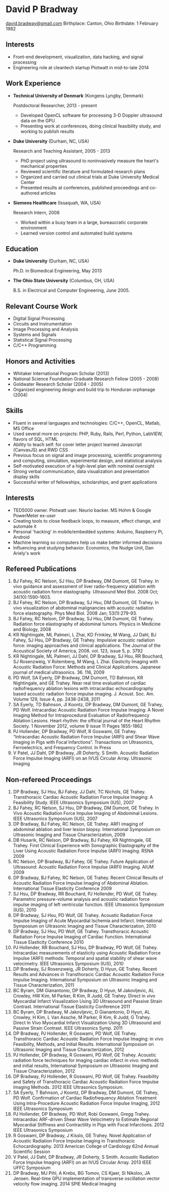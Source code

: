 David P Bradway
===============

<david.bradway@gmail.com>
Birthplace: Canton, Ohio
Birthdate: 1 February 1982

Interests
---------

*   Front-end development, visualization, data hacking, and signal processing
*   Engineering role at cleantech startup Plotwatt in mid-to-late 2014

Work Experience
---------------

*   **Technical University of Denmark** (Kongens Lyngby, Denmark)

    Postdoctoral Researcher, 2013 - present

    -   Developed OpenCL software for processing 3-D Doppler ultrasound data on the GPU
    -   Presenting work at conferences, doing clinical feasibility study, and working to publish results


*   **Duke University** (Durham, NC, USA)

    Research and Teaching Assistant, 2005 - 2013

    -   PhD project using ultrasound to noninvasively measure the heart's mechanical properties
    -   Reviewed scientific literature and formulated research plans
    -   Organized and carried out clinical trials at Duke University Medical Center
    -   Presented results at conferences, published proceedings and co-authored articles

*   **Siemens Healthcare** (Issaquah, WA, USA)

    Research Intern, 2008

    -   Worked within a busy team in a large, bureaucratic corporate environment
    -   Learned version control and automated build systems


Education
---------

*   **Duke University** (Durham, NC, USA)

    Ph.D. in Biomedical Engineering, May 2013

*   **The Ohio State University** (Columbus, OH, USA)

    B.S. in Electrical and Computer Engineering, June 2005.


Relevant Course Work
---------

*   Digital Signal Processing
*   Circuits and Instrumentation
*   Image Processing and Analysis
*   Systems and Signals
*   Statistical Signal Processing
*   C/C++ Programming


Honors and Activities
---------

*   Whitaker International Program Scholar  (2013)
*   National Science Foundation Graduate Research Fellow (2005 - 2008)
*   Goldwater Research Scholar (2004 - 2005)
*   Organized engineering design and build trip to Honduran orphanage (2004)

Skills
------

*   Fluent in several languages and technologies: C/C++, OpenCL, Matlab, MS Office
*   Used several more on projects: PHP, Ruby, Rails, Perl, Python, LabVIEW, flavors of SQL, HTML
*   Ability to teach self: for cover letter project learned Javascript (CanvasJS) and RWD CSS
*   Previous focus on signal and image processing, scientific programming and computing, simulation, experimental design, and statistical analysis
*   Self-motivated execution of a high-level plan with nominal oversight
*   Strong verbal communication, data visualization and presentation display skills
*   Successful writer of fellowships, scholarships, and grant applications 

Interests
------

*   TED5000 owner. Plotwatt user. Neurio backer. MS Hohm & Google PowerMeter ex-user
*   Creating tools to close feedback loops, to measure, effect change, and automate it
*   Personal 'hacking' in mobile/embedded systems: Arduino, Raspberry Pi, Android
*   Machine learning so computers help us make better informed decisions
*   Influencing and studying behavior. Economics, the Nudge Unit, Dan Ariely's work

Refereed Publications
------
 
1. BJ Fahey, RC Nelson, SJ Hsu, DP Bradway, DM Dumont, GE Trahey. In vivo guidance and assessment of liver radio-frequency ablation with acoustic radiation force elastography. Ultrasound Med Biol. 2008 Oct; 34(10):1590-1603. 
1. BJ Fahey, RC Nelson, DP Bradway, SJ Hsu, DM Dumont, GE Trahey. In vivo visualization of abdominal malignancies with acoustic radiation force elastography. Phys Med Biol. 2008 Jan; 53(1):279-93. 
1. BJ Fahey, RC Nelson, DP Bradway, SJ Hsu, DM Dumont, GE Trahey. Radiation force elastography of abdominal tumors. Physics in Medicine and Biology, 2008 
1. KR Nightingale, ML Palmeri, L Zhai, KD Frinkley, M Wang, JJ Dahl, BJ Fahey, SJ Hsu, DP Bradway, GE Trahey. Impulsive acoustic radiation force: imaging approaches and clinical applications. The Journal of the Acoustical Society of America, 2008. vol. 123, issue 5, p. 3792 
1. KR Nightingale, ML Palmeri, JJ Dahl, DP Bradway, SJ Hsu, RR Bouchard, SJ Rosenzweig, V Rotemberg, M Wang, L Zhai. Elasticity Imaging with Acoustic Radiation Force: Methods and Clinical Applications. Japanese journal of medical ultrasonics. 36. 116, 2009 
1. PD Wolf, SA Eyerly, DP Bradway, DM Dumont, TD Bahnson, KR Nightingale, and GE Trahey. Near real time evaluation of cardiac radiofrequency ablation lesions with intracardiac echocardiography based acoustic radiation force impulse imaging. J. Acoust. Soc. Am. Volume 129, Issue 4, pp. 2438-2438, 2011 
1. SA Eyerly, TD Bahnson, JI Koontz, DP Bradway, DM Dumont, GE Trahey, PD Wolf. Intracardiac Acoustic Radiation Force Impulse Imaging: A Novel Imaging Method for Intraprocedural Evaluation of Radiofrequency Ablation Lesions. Heart rhythm: the official journal of the Heart Rhythm Society. 1 November 2012, volume 9 issue 11 Pages 1855-1862 
1. PJ Hollender, DP Bradway, PD Wolf, R Goswami, GE Trahey. “Intracardiac Acoustic Radiation Force Impulse (ARFI) and Shear Wave Imaging in Pigs with Focal Infarctions”. Transactions on Ultrasonics, Ferroelectrics, and Frequency Control. In Press 
1. V Patel, JJ Dahl, DP Bradway, JR Doherty, S Smith. Acoustic Radiation Force Impulse Imaging (ARFI) on an IVUS Circular Array. Ultrasonic Imaging
  
Non-refereed Proceedings
------
 
1. DP Bradway, SJ Hsu, BJ Fahey, JJ Dahl, TC Nichols, GE Trahey. Transthoracic Cardiac Acoustic Radiation Force Impulse Imaging: A Feasibility Study. IEEE Ultrasonics Symposium (IUS), 2007
1. BJ Fahey, RC Nelson, SJ Hsu, DP Bradway, DM Dumont, GE Trahey. In Vivo Acoustic Radiation Force Impulse Imaging of Abdominal Lesions. IEEE Ultrasonics Symposium (IUS), 2007 
1. DP Bradway, BJ Fahey, RC Nelson, GE Trahey. ARFI imaging of abdominal ablation and liver lesion biopsy. International Symposium on Ultrasonic Imaging and Tissue Characterization, 2009 
1. DB Husarik, RC Nelson, DP Bradway, BJ Fahey, KR Nightingale, GE Trahey. First Clinical Experience with Sonographic Elastography of the Liver Using Acoustic Radiation Force Impulse (ARFI) Imaging. RSNA 2009 
1. RC Nelson, DP Bradway, BJ Fahey, GE Trahey. Future Application of Ultrasound: Acoustic Radiation Force Impulse (ARFI) Imaging. AIUM 2009 
1. DP Bradway, BJ Fahey, RC Nelson, GE Trahey. Recent Clinical Results of Acoustic Radiation Force Impulse Imaging of Abdominal Ablation. International Tissue Elasticity Conference 2009 
1. SJ Hsu, DP Bradway, RR Bouchard, PJ Hollender, PD Wolf, GE Trahey. Parametric pressure-volume analysis and acoustic radiation force impulse imaging of left ventricular function. IEEE Ultrasonics Symposium (IUS), 2010 
1. DP Bradway, SJ Hsu, PD Wolf, GE Trahey. Acoustic Radiation Force Impulse Imaging of Acute Myocardial Ischemia and Infarct. International Symposium on Ultrasonic Imaging and Tissue Characterization, 2010 
1. DP Bradway, SJ Hsu, PD Wolf, GE Trahey. Transthoracic Acoustic Radiation Force Impulse Imaging of Cardiac Function. International Tissue Elasticity Conference 2010 
1. PJ Hollender, RR Bouchard, SJ Hsu, DP Bradway, PD Wolf, GE Trahey. Intracardiac measurements of elasticity using Acoustic Radiation Force Impulse (ARFI) methods: Temporal and spatial stability of shear wave velocimetry. IEEE Ultrasonics Symposium (IUS), 2010 
1. DP Bradway, SJ Rosenzweig, JR Doherty, D Hyun, GE Trahey. Recent Results and Advances in Transthoracic Cardiac Acoustic Radiation Force Impulse Imaging. International Symposium on Ultrasonic Imaging and Tissue Characterization, 2011 
1. BC Byram, DM Gianantonio, DP Bradway, D Hyun, M Jakovljevic, AL Crowley, HW Kim, M Parker, R Kim, R Judd, GE Trahey. Direct in vivo Myocardial Infarct Visualization Using 3D Ultrasound and Passive Strain Contrast. International Tissue Elasticity Conference 2011 
1. BC Byram, DP Bradway, M Jakovljevic, D Gianantonio, D Hyun, AL Crowley, H Kim, L Van Assche, M Parker, R Kim, R Judd, G Trahey. Direct In Vivo Myocardial Infarct Visualization Using 3D Ultrasound and Passive Strain Contrast. IEEE Ultrasonics Symp. 2011 
1. DP Bradway, PJ Hollender, R Goswami, PD Wolf, GE Trahey. Transthoracic Cardiac Acoustic Radiation Force Impulse Imaging: in vivo Feasibility, Methods, and Initial Results. International Symposium on Ultrasonic Imaging and Tissue Characterization, 2012 
1. PJ Hollender, DP Bradway, R Goswami, PD Wolf, GE Trahey. Acoustic radiation force techniques for imaging cardiac infarct in vivo: methods and initial results, International Symposium on Ultrasonic Imaging and Tissue Characterization, 2012 
1. DP Bradway, PJ Hollender, R Goswami, PD Wolf, GE Trahey. Feasibility and Safety of Transthoracic Cardiac Acoustic Radiation Force Impulse Imaging Methods. 2012 IEEE Ultrasonics Symposium. 
1. SA Eyerly, T Bahnson, J Koontz, DP Bradway, DM Dumont, GE Trahey, PD Wolf. Confirmation of Cardiac Radiofrequency Ablation Treatment Using Intra-Procedure Acoustic Radiation Force Impulse Imaging, 2012 IEEE Ultrasonics Symposium 
1. PJ Hollender, DP Bradway, PD Wolf, Robi Goswami, Gregg Trahey. Intracardiac ARF-driven Shear Wave Velocimetry to Estimate Regional Myocardial Stiffness and Contractility in Pigs with Focal Infarctions. 2012 IEEE Ultrasonics Symposium 
1. R Goswami, DP Bradway, J Kisslo, GE Trahey. Novel Application of Acoustic Radiation Force Impulse Imaging in Transthoracic Echocardiography. 2013 American College of Cardiology 62nd Annual Scientific Session 
1. V Patel, JJ Dahl, DP Bradway, JR Doherty, S Smith. Acoustic Radiation Force Impulse Imaging (ARFI) on an IVUS Circular Array. 2013 IEEE UFFC Symposium 
1. DP Bradway, MJ Pihl, A Krebs, BG Tomov, CS Kjaer, SI Nikolov, JA Jensen. Real-time GPU implementation of transverse oscillation vector velocity flow imaging. 2014 SPIE Medical Imaging 
